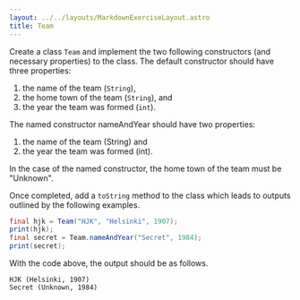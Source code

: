 ```yaml
---
layout: ../../layouts/MarkdownExerciseLayout.astro
title: Team
---
```


Create a class `Team` and implement the two following constructors (and necessary properties) to the class. The default constructor should have three properties:

1. the name of the team (`String`), 
2. the home town of the team (`String`), and 
3. the year the team was formed (`int`). 

The named constructor nameAndYear should have two properties: 

1. the name of the team (String) and 
2. the year the team was formed (int). 

In the case of the named constructor, the home town of the team must be "Unknown".

Once completed, add a `toString` method to the class which leads to outputs outlined by the following examples.

```java
final hjk = Team("HJK", "Helsinki", 1907);
print(hjk);
final secret = Team.nameAndYear("Secret", 1984);
print(secret);
```

With the code above, the output should be as follows.

```
HJK (Helsinki, 1907)
Secret (Unknown, 1984)
```

